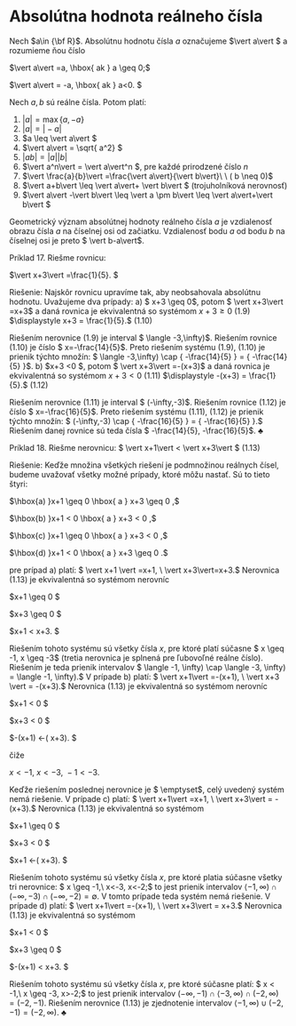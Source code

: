 # Absolútna hodnota reálneho čísla
Nech $a\in {\bf R}$. Absolútnu hodnotu čísla $a$ označujeme $\vert a\vert $ a rozumieme ňou číslo

$\vert a\vert =a, \hbox{ ak } a \geq 0;$

$\vert a\vert = -a, \hbox{ ak } a<0. $

Nech $a,b$ sú reálne čísla. Potom platí:

1.  $\vert a\vert = \max \{ a, -a\}$
2.   $\vert a\vert = \vert-a\vert$
3.    $a \leq \vert a\vert $
4.   $\vert a\vert = \sqrt{ a^2} $
5.  $\vert ab\vert = \vert a\vert \vert b\vert$
6.   $\vert a^n\vert = \vert a\vert^n $, pre každé prirodzené číslo $n$
7.   $\vert \frac{a}{b}\vert =\frac{\vert a\vert}{\vert b\vert}\ \ ( b \neq 0)$
8.   $\vert a+b\vert \leq \vert a\vert+ \vert b\vert $ (trojuholníková nerovnosť)
9.  $\vert a\vert -\vert b\vert \leq \vert a \pm b\vert \leq \vert a\vert+\vert b\vert $

Geometrický význam absolútnej hodnoty reálneho čísla $a$ je vzdialenosť obrazu čísla $a$ na číselnej osi od začiatku. Vzdialenosť bodu $a$ od bodu $b$ na číselnej osi je preto $ \vert b-a\vert$.

Príklad 17. Riešme rovnicu:

$\vert x+3\vert =\frac{1}{5}. $

Riešenie: Najskôr rovnicu upravíme tak, aby neobsahovala absolútnu hodnotu. Uvažujeme dva prípady:
a) $ x+3 \geq 0$, potom $ \vert x+3\vert =x+3$ a daná rovnica je ekvivalentná so systémom
$\displaystyle x+3 \geq 0$ 	  	  	(1.9)
$\displaystyle x+3 = \frac{1}{5}.$ 	  	  	(1.10)

Riešením nerovnice (1.9) je interval $ \langle -3,\infty)$. Riešením rovnice (1.10) je číslo $ x=-\frac{14}{5}$. Preto riešením systému (1.9), (1.10) je prienik týchto množín: $ \langle -3,\infty) \cap \{ -\frac{14}{5} \} = \{ -\frac{14}{5} \}$.
b) $x+3 <0 $, potom $ \vert x+3\vert =-(x+3)$ a daná rovnica je ekvivalentná so systémom
$\displaystyle x+3 < 0$ 	  	  	(1.11)
$\displaystyle -(x+3) = \frac{1}{5}.$ 	  	  	(1.12)

Riešením nerovnice (1.11) je interval $ (-\infty,-3)$. Riešením rovnice (1.12) je číslo $ x=-\frac{16}{5}$. Preto riešením systému (1.11), (1.12) je prienik týchto množín: $ (-\infty,-3) \cap \{ -\frac{16}{5} \} = \{ -\frac{16}{5} \}.$
Riešením danej rovnice sú teda čísla $ -\frac{14}{5}, -\frac{16}{5}$. $\clubsuit$

Príklad 18. Riešme nerovnicu:
$ \vert x+1\vert < \vert x+3\vert $ 	(1.13)

Riešenie: Keďže množina všetkých riešení je podmnožinou reálnych čísel, budeme uvažovať všetky možné prípady, ktoré môžu nastať. Sú to tieto štyri:

$\hbox{a) }x+1 \geq 0 \hbox{ a } x+3 \geq 0 ,$


$\hbox{b) }x+1 < 0 \hbox{ a } x+3 < 0 ,$


$\hbox{c) }x+1 \geq 0 \hbox{ a } x+3 < 0 ,$


$\hbox{d) }x+1 < 0 \hbox{ a } x+3 \geq 0 .$

pre prípad a) platí: $ \vert x+1 \vert =x+1, \ \vert x+3\vert=x+3.$ Nerovnica (1.13) je ekvivalentná so systémom nerovníc

$x+1 \geq 0 $


$x+3 \geq 0 $


$x+1 < x+3. $

Riešením tohoto systému sú všetky čísla $x$, pre ktoré platí súčasne $ x \geq -1, x \geq -3$ (tretia nerovnica je splnená pre ľubovoľné reálne číslo). Riešením je teda prienik intervalov $ \langle -1, \infty) \cap \langle -3, \infty) = \langle -1, \infty).$
V prípade b) platí: $ \vert x+1\vert =-(x+1), \ \vert x+3 \vert = -(x+3).$ Nerovnica (1.13) je ekvivalentná so systémom nerovníc

$x+1 < 0 $


$x+3 < 0 $


$-(x+1) <-( x+3). $

čiže

$x<-1 , \ x< -3,\ -1 < -3.$

Keďže riešením poslednej nerovnice je $ \emptyset$, celý uvedený systém nemá riešenie.
V prípade c) platí: $ \vert x+1\vert =x+1, \ \vert x+3\vert = -(x+3).$ Nerovnica (1.13) je ekvivalentná so systémom

$x+1 \geq 0 $


$x+3 < 0 $


$x+1 <-( x+3). $

Riešením tohoto systému sú všetky čísla $x$, pre ktoré platia súčasne všetky tri nerovnice: $ x \geq -1,\ x<-3, x<-2;$ to jest prienik intervalov $\langle -1,\infty)\cap (-\infty,-3) \cap (-\infty, -2) =\emptyset.$ V tomto prípade teda systém nemá riešenie.
V prípade d) platí: $ \vert x+1\vert =-(x+1), \ \vert x+3\vert = x+3.$ Nerovnica (1.13) je ekvivalentná so systémom

$x+1 < 0 $ 

$x+3 \geq 0 $


$-(x+1) < x+3. $

Riešením tohoto systému sú všetky čísla $x$, pre ktoré súčasne platí: $ x < -1,\ x \geq -3, x>-2;$ to jest prienik intervalov $(-\infty,-1) \cap \langle -3,\infty) \cap (-2,\infty) =(-2,-1).$ Riešením nerovnice (1.13) je zjednotenie intervalov $\langle -1, \infty)\cup(-2,-1)= (-2, \infty).$ $\clubsuit$